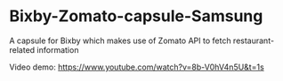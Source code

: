 # Bixby-Zomato-capsule-Samsung

A capsule for Bixby which makes use of Zomato API to fetch restaurant-related information

Video demo: https://www.youtube.com/watch?v=8b-V0hV4n5U&t=1s
